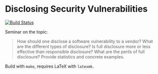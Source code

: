 # Disclosing Security Vulnerabilities

[![Build Status](https://travis-ci.com/florian-beetz/psi-seminar.svg?token=T3Ssj7krbfYp62gzPmsf&branch=master)](https://travis-ci.com/florian-beetz/psi-seminar)

Seminar on the topic:

> How should one disclose a software vulnerability to a vendor? What are the different types of disclosure? Is full disclosure more or less effective than responsible disclosure? What are the perils of full disclosure? Provide statistics and concrete examples.

Build with `make`, requires LaTeX with `latexmk`.